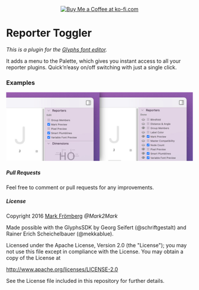 <p align="center"> 
<a href='https://ko-fi.com/M4M580HG' target='_blank'><img height='36' style='border:0px;height:36px;' src='https://az743702.vo.msecnd.net/cdn/kofi1.png?v=0' border='0' alt='Buy Me a Coffee at ko-fi.com' /></a>
</p>

# Reporter Toggler

*This is a plugin for the [Glyphs font editor](http://glyphsapp.com/).*  

It adds a menu to the Palette, which gives you instant access to all your reporter plugins. Quick’n’easy on/off switching with just a single click.

### Examples

<p align="center">
<img src="https://github.com/Mark2Mark/Reporter-Toggler/blob/Glyphs3/Images/Plugin%20Manager%20-%20Reporter%20Toggler.jpg" alt="Reporter Toggler">
</p>


##### Pull Requests

Feel free to comment or pull requests for any improvements.

##### License

Copyright 2016 [Mark Frömberg](http://www.markfromberg.com/) *@Mark2Mark*

Made possible with the GlyphsSDK by Georg Seifert (@schriftgestalt) and Rainer Erich Scheichelbauer (@mekkablue).

Licensed under the Apache License, Version 2.0 (the "License");
you may not use this file except in compliance with the License.
You may obtain a copy of the License at

http://www.apache.org/licenses/LICENSE-2.0

See the License file included in this repository for further details.
